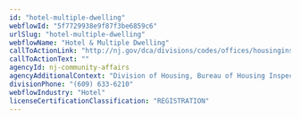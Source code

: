 ```yaml
---
id: "hotel-multiple-dwelling"
webflowId: "5f7729938e9f87f3be6859c6"
urlSlug: "hotel-multiple-dwelling"
webflowName: "Hotel & Multiple Dwelling"
callToActionLink: "http://nj.gov/dca/divisions/codes/offices/housinginspection.html#7"
callToActionText: ""
agencyId: nj-community-affairs
agencyAdditionalContext: "Division of Housing, Bureau of Housing Inspection"
divisionPhone: "(609) 633-6210"
webflowIndustry: "Hotel"
licenseCertificationClassification: "REGISTRATION"
---
```

